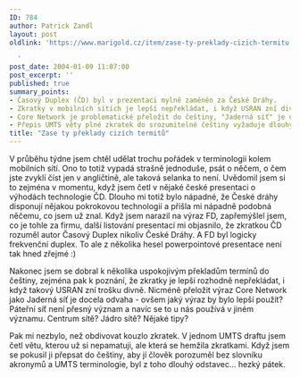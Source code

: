 ```yaml
---
ID: 784
author: Patrick Zandl
layout: post
oldlink: 'https://www.marigold.cz/item/zase-ty-preklady-cizich-termitu

  '
post_date: 2004-01-09 11:07:00
post_excerpt: ''
published: true
summary_points:
- Časový Duplex (ČD) byl v prezentaci mylně zaměněn za České Dráhy.
- Zkratky v mobilních sítích je lepší nepřekládat, i když USRAN zní divně.
- Core Network je problematické přeložit do češtiny, "Jaderná síť" je odvážné.
- Přepis UMTS věty plné zkratek do srozumitelné češtiny vyžaduje dlouhý odstavec.
title: "Zase ty překlady cizích termitů"
---
```


<p>
V průběhu týdne jsem chtěl udělat trochu pořádek v terminologii kolem mobilních sítí. Ono to totiž vypadá strašně jednoduše, psát o něčem, o čem jste zvyklí číst jen v angličtině, ale taková selanka to není. Uvědomil jsem si to zejména v momentu, když jsem četl v nějaké české presentaci o výhodách technologie ČD. Dlouho mi totiž bylo nápadné, že České dráhy disponují nějakou pokrokovou technologií a přišla mi nápadně podobná něčemu, co jsem už znal. Když jsem narazil na výraz FD, zapřemýšlel jsem, co je tohle za firmu, další listování presentací mi objasnilo, že zkratkou ČD rozuměl autor Časový Duplex nikoliv České Dráhy. A FD byl logicky frekvenční duplex. To ale z několika hesel powerpointové presentace není tak hned zřejmé :)</p>

<p>
Nakonec jsem se dobral k několika uspokojivým překladům termínů do češtiny, zejména pak k poznání, že zkratky je lepší rozhodně nepřekládat, i když takový USRAN zní trošku divně. Nicméně přeložit výraz Core Network jako Jaderná síť je docela odvaha - ovšem jaký výraz by bylo lepší použít? Páteřní síť není přesný význam a navíc se to u nás používá v jiném významu. Centrum sítě? Jádro sítě? Nějaké tipy?</p>

<p>
Pak mi nezbylo, než obdivovat kouzlo zkratek. V jednom UMTS draftu jsem četl větu, kterou už si nepamatuji, ale která se hemžila zkratkami. Když jsem se pokusil ji přepsat do češtiny, aby jí člověk porozuměl bez slovníku akronymů a UMTS terminologie, byl z toho dlouhý odstavec... hezký pátek.&#160;</p>